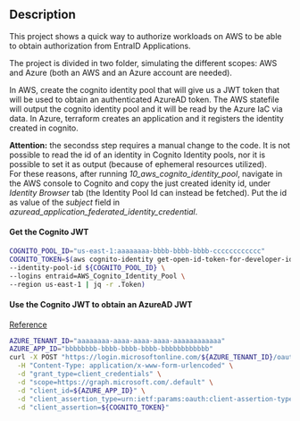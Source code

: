 ## Description

This project shows a quick way to authorize workloads on AWS to be able to obtain authorization from EntraID Applications.

The project is divided in two folder, simulating the different scopes: AWS and Azure (both an AWS and an Azure account are needed).

In AWS, create the cognito identity pool that will give us a JWT token that will be used to obtain an authenticated AzureAD token.
The AWS statefile will output the cognito identity pool and it will be read by the Azure IaC via data.
In Azure, terraform creates an application and it registers the identity created in cognito.

**Attention:** the secondss step requires a manual change to the code. It is not possible to read the id of an identity in Cognito Identity pools, nor it is possible to set it as output (because of ephemeral resources utilized).</br>
For these reasons, after running *10_aws_cognito_identity_pool*, navigate in the AWS console to Cognito and copy the just created idenity id, under *Identity Browser* tab (the Identity Pool Id can instead be fetched). Put the id as value of the *subject* field in *azuread_application_federated_identity_credential*.

#### Get the Cognito JWT

```bash
COGNITO_POOL_ID="us-east-1:aaaaaaaa-bbbb-bbbb-bbbb-cccccccccccc"
COGNITO_TOKEN=$(aws cognito-identity get-open-id-token-for-developer-identity \
--identity-pool-id ${COGNITO_POOL_ID} \
--logins entraid=AWS_Cognito_Identity_Pool \
--region us-east-1 | jq -r .Token)
```
#### Use the Cognito JWT to obtain an AzureAD JWT
[Reference](https://learn.microsoft.com/en-us/entra/identity-platform/v2-oauth2-client-creds-grant-flow#third-case-access-token-request-with-a-federated-credential)

```bash
AZURE_TENANT_ID="aaaaaaaa-aaaa-aaaa-aaaa-aaaaaaaaaaaa"
AZURE_APP_ID="bbbbbbbb-bbbb-bbbb-bbbb-bbbbbbbbbbbb"
curl -X POST "https://login.microsoftonline.com/${AZURE_TENANT_ID}/oauth2/v2.0/token" \
  -H "Content-Type: application/x-www-form-urlencoded" \
  -d "grant_type=client_credentials" \
  -d "scope=https://graph.microsoft.com/.default" \
  -d "client_id=${AZURE_APP_ID}" \
  -d "client_assertion_type=urn:ietf:params:oauth:client-assertion-type:jwt-bearer" \
  -d "client_assertion=${COGNITO_TOKEN}"
```

